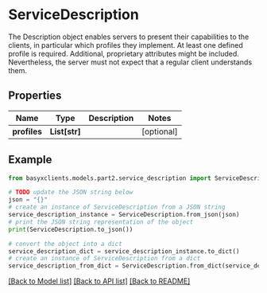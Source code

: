 # ServiceDescription

The Description object enables servers to present their capabilities to the clients, in particular which profiles they implement. At least one defined profile is required. Additional, proprietary attributes might be included. Nevertheless, the server must not expect that a regular client understands them.

## Properties

Name | Type | Description | Notes
------------ | ------------- | ------------- | -------------
**profiles** | **List[str]** |  | [optional] 

## Example

```python
from basyxclients.models.part2.service_description import ServiceDescription

# TODO update the JSON string below
json = "{}"
# create an instance of ServiceDescription from a JSON string
service_description_instance = ServiceDescription.from_json(json)
# print the JSON string representation of the object
print(ServiceDescription.to_json())

# convert the object into a dict
service_description_dict = service_description_instance.to_dict()
# create an instance of ServiceDescription from a dict
service_description_from_dict = ServiceDescription.from_dict(service_description_dict)
```
[[Back to Model list]](../README.md#documentation-for-models) [[Back to API list]](../README.md#documentation-for-api-endpoints) [[Back to README]](../README.md)


